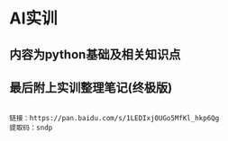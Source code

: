 # AI实训
## 内容为python基础及相关知识点
## 最后附上实训整理笔记(终极版)
```

链接：https://pan.baidu.com/s/1LEDIxj0UGo5MfKl_hkp6Qg 
提取码：sndp 

```
